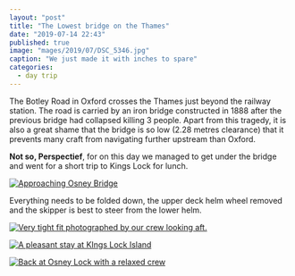 ```yaml
---
layout: "post"
title: "The Lowest bridge on the Thames"
date: "2019-07-14 22:43"
published: true
image: "mages/2019/07/DSC_5346.jpg"
caption: "We just made it with inches to spare"
categories:
  - day trip
---
```


The Botley Road in Oxford crosses the Thames just beyond the railway station. The road is carried by an iron bridge constructed in 1888 after the previous bridge had collapsed killing 3 people. Apart from this tragedy, it is also a great shame that the bridge is so low (2.28 metres clearance) that it prevents many craft from navigating further upstream than Oxford.

**Not so, Perspectief**, for on this day we managed to get under the bridge and went for a short trip to Kings Lock for lunch.

[![Approaching Osney Bridge]({{site.baseurl}}/images/2019/07/DSC_5336.jpg)]({{site.baseurl}}/images/2019/07/DSC_5336.jpg)

Everything needs to be folded down, the upper deck helm wheel removed and the skipper is best to steer from the lower helm.

[![Very tight fit photographed by our crew looking aft.]({{site.baseurl}}/images/2019/07/DSC_5343.jpg)]({{site.baseurl}}/images/2019/07/DSC_5343.jpg)

[![A pleasant stay at KIngs Lock Island]({{site.baseurl}}/images/2019/07/IMG_0101.jpg)]({{site.baseurl}}/images/2019/07/IMG_0101.jpg)

[![Back at Osney Lock with a relaxed crew]({{site.baseurl}}/images/2019/07/IMG_0102.jpg)]({{site.baseurl}}/images/2019/07/IMG_0102.jpg)
